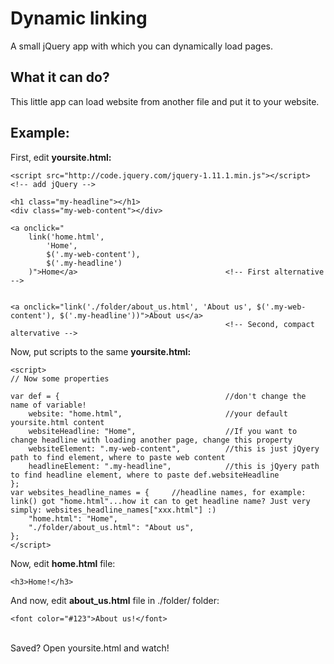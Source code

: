 Dynamic linking
===============

A small jQuery app with which you can dynamically load pages.

What it can do?
---------------
This little app can load website from another file and put it to your website.

Example:
--------------

 First, edit **yoursite.html:**

	<script src="http://code.jquery.com/jquery-1.11.1.min.js"></script> <!-- add jQuery -->

	<h1 class="my-headline"></h1>
	<div class="my-web-content"></div>
	
	<a onclick="
		link('home.html',
			'Home',
			$('.my-web-content'),
			$('.my-headline')
		)">Home</a>									<!-- First alternative -->
				
	
	<a onclick="link('./folder/about_us.html', 'About us', $('.my-web-content'), $('.my-headline'))">About us</a>
													<!-- Second, compact altervative -->

	
Now, put scripts to the same **yoursite.html:**

	<script>
	// Now some properties
	
	var def = {										//don't change the name of variable!
		website: "home.html",						//your default yoursite.html content
		websiteHeadline: "Home",					//If you want to change headline with loading another page, change this property
		websiteElement: ".my-web-content",			//this is just jQyery path to find element, where to paste web content
		headlineElement: ".my-headline",			//this is jQyery path to find headline element, where to paste def.websiteHeadline
	};
	var websites_headline_names = {		//headline names, for example: link() got "home.html"...how it can to get headline name? Just very simply: websites_headline_names["xxx.html"] :)
		"home.html": "Home",
		"./folder/about_us.html": "About us", 
	};
	</script>
	
Now, edit **home.html** file:

	<h3>Home!</h3>
	
And now, edit **about_us.html** file in ./folder/ folder:

	<font color="#123">About us!</font>
	
	
<br>
Saved? Open yoursite.html and watch!
